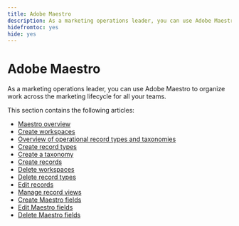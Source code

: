 ```yaml
---
title: Adobe Maestro 
description: As a marketing operations leader, you can use Adobe Maestro to to organize work across the marketing lifecycle for all your teams.
hidefromtoc: yes
hide: yes
---
```


<!--udpate the metadata with real information when making this avilable in TOC and in the left nav-->

# Adobe Maestro

As a marketing operations leader, you can use Adobe Maestro to organize work across the marketing lifecycle for all your teams.

This section contains the following articles: 

* [Maestro overview](maestro-overview.md)
* [Create workspaces](create-workspaces.md)
* [Overview of operational record types and taxonomies](overview-of-record-types-and-taxonomies.md)
* [Create record types](create-record-types.md)
* [Create a taxonomy](create-a-taxonomy.md)
* [Create records](create-records.md)
* [Delete workspaces](delete-workspaces.md)
* [Delete record types](delete-record-types.md)
* [Edit records](edit-records.md)
* [Manage record views](manage-record-views.md)
* [Create Maestro fields](create-fields.md)
* [Edit Maestro fields](edit-fields.md)
* [Delete Maestro fields](delete-fields.md)
